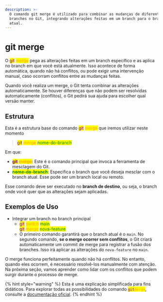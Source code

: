 ```yaml
---
description: >-
  O comando git merge é utilizado para combinar as mudanças de diferentes
  branches no Git, integrando alterações feitas em um branch para o branch
  atual.
---
```


# git merge

O <mark style="color:purple;">git</mark> <mark style="color:orange;">merge</mark> pega as alterações feitas em um branch específico e as aplica no branch em que você está atualmente. Isso acontece de forma automática, quando não há conflitos, ou pode exigir uma intervenção manual, caso ocorram conflitos entre as mudanças feitas.

Quando você realiza um merge, o Git tenta combinar as alterações automaticamente. Se houver diferenças que não podem ser resolvidas automaticamente (conflitos), o Git pedirá sua ajuda para escolher qual versão manter.

## Estrutura

Esta é a estrutura base do comando <mark style="color:purple;">git</mark> <mark style="color:orange;">merge</mark> que iremos utilizar neste momento

> <mark style="color:purple;">git</mark> <mark style="color:orange;">merge</mark> <mark style="color:green;">nome-do-branch</mark>

Em que:&#x20;

* <mark style="color:purple;">**git**</mark>**&#x20;**<mark style="color:orange;">**merge**</mark>: Este é o comando principal que invoca a ferramenta de mesclagem do Git.
* <mark style="color:green;">**nome-do-branch**</mark>: Especifica o branch que você deseja mesclar com o branch atual. Esse pode ser um branch local ou remoto.

Esse comando deve ser executado no **branch de destino**, ou seja, o branch onde você quer que as alterações sejam aplicadas.

## Exemplos de Uso

* Integrar um branch no branch principal
  * <mark style="color:purple;">git</mark> <mark style="color:orange;">switch</mark> <mark style="color:green;">main</mark>\
    <mark style="color:purple;">git</mark> <mark style="color:orange;">merge</mark> <mark style="color:green;">nova-feature</mark>
  * O primeiro comando garantirá que o branch atual é o `main`. No segundo comando, **se o merge ocorrer sem conflitos**, o Git criará automaticamente um commit de merge para registrar a fusão dos branches. Isso irá aplicar as alterações do `nova-feature` no `main`.

O merge funciona perfeitamente quando não há conflitos. No entanto, quando eles ocorrem, é necessário resolvê-los manualmente com atenção. Na próxima seção, vamos aprender como lidar com os conflitos que podem surgir durante o processo de merge.

{% hint style="warning" %}
Esta é uma explicação simplificada para fins didáticos. Para explorar todas as possibilidades do comando <mark style="color:purple;">`git`</mark><mark style="color:orange;">`merge`</mark>, consulte a [documentação oficial](https://git-scm.com/docs/git-merge/pt_BR).
{% endhint %}
